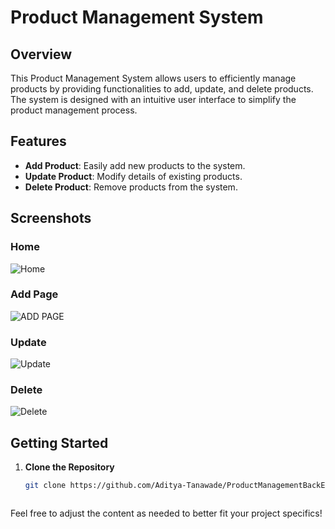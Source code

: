 # Product Management System

## Overview

This Product Management System allows users to efficiently manage products by providing functionalities to add, update, and delete products. The system is designed with an intuitive user interface to simplify the product management process.

## Features

- **Add Product**: Easily add new products to the system.
- **Update Product**: Modify details of existing products.
- **Delete Product**: Remove products from the system.

## Screenshots

### Home

![Home](https://github.com/user-attachments/assets/20d1fde6-6aca-4b5d-bafe-d658907f213e)

### Add Page

![ADD PAGE](https://github.com/user-attachments/assets/acceb580-0684-4d23-bd0a-0dc3e254fe88)

### Update

![Update](https://github.com/user-attachments/assets/64a7480a-fbaf-4a0f-a177-871846a151d6)

### Delete

![Delete](https://github.com/user-attachments/assets/c076e78c-6867-44df-835f-5938e53f96ab)

## Getting Started

1. **Clone the Repository**

   ```bash
   git clone https://github.com/Aditya-Tanawade/ProductManagementBackEndApp-master.git



Feel free to adjust the content as needed to better fit your project specifics!

